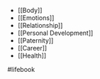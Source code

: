 * [[Body]]
* [[Emotions]]
* [[Relationship]]
* [[Personal Development]]
* [[Paternity]]
* [[Career]]
* [[Health]]

#lifebook
